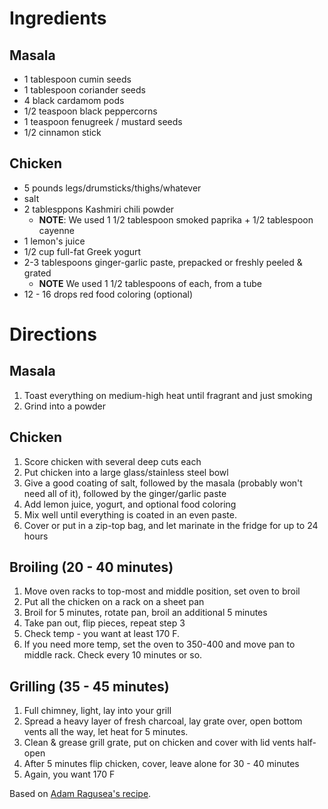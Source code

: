 # Ingredients

## Masala
- 1 tablespoon cumin seeds
- 1 tablespoon coriander seeds
- 4 black cardamom pods
- 1/2 teaspoon black peppercorns
- 1 teaspoon fenugreek / mustard seeds
- 1/2 cinnamon stick

## Chicken
- 5 pounds legs/drumsticks/thighs/whatever
- salt
- 2 tablesppons Kashmiri chili powder
  - **NOTE**: We used 1 1/2 tablespoon smoked paprika + 1/2 tablespoon cayenne
- 1 lemon's juice
- 1/2 cup full-fat Greek yogurt
- 2-3 tablespoons ginger-garlic paste, prepacked or freshly peeled & grated
  - **NOTE** We used 1 1/2 tablespoons of each, from a tube
- 12 - 16 drops red food coloring (optional)

# Directions

## Masala
1. Toast everything on medium-high heat until fragrant and just smoking
2. Grind into a powder

## Chicken
1. Score chicken with several deep cuts each
2. Put chicken into a large glass/stainless steel bowl
3. Give a good coating of salt, followed by the masala (probably won't need all of it), followed by the ginger/garlic paste
4. Add lemon juice, yogurt, and optional food coloring
5. Mix well until everything is coated in an even paste.
6. Cover or put in a zip-top bag, and let marinate in the fridge for up to 24 hours

## Broiling (20 - 40 minutes)
1. Move oven racks to top-most and middle position, set oven to broil
2. Put all the chicken on a rack on a sheet pan
3. Broil for 5 minutes, rotate pan, broil an additional 5 minutes
4. Take pan out, flip pieces, repeat step 3
5. Check temp - you want at least 170 F.
6. If you need more temp, set the oven to 350-400 and move pan to middle rack. Check every 10 minutes or so.

## Grilling (35 - 45 minutes)
1. Full chimney, light, lay into your grill
2. Spread a heavy layer of fresh charcoal, lay grate over, open bottom vents all the way, let heat for 5 minutes.
3. Clean & grease grill grate, put on chicken and cover with lid vents half-open
4. After 5 minutes flip chicken, cover, leave alone for 30 - 40 minutes
5. Again, you want 170 F

Based on [Adam Ragusea's recipe](https://www.youtube.com/watch?v=GcWYXQ5vILs).
